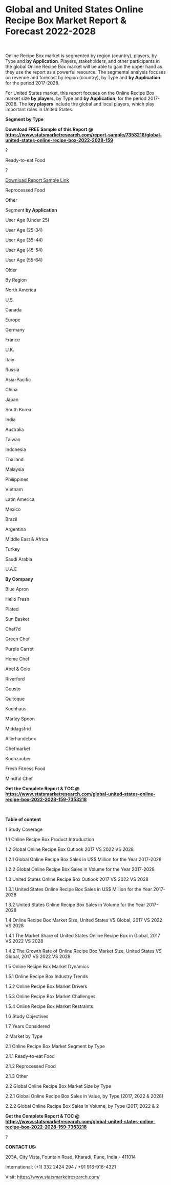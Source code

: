 <h1>Global and United States Online Recipe Box Market Report & Forecast 2022-2028</h1><br/><p>Online Recipe Box market is segmented by region (country), players, by Type and <strong>by Application</strong>. Players, stakeholders, and other participants in the global Online Recipe Box market will be able to gain the upper hand as they use the report as a powerful resource. The segmental analysis focuses on revenue and forecast by region (country), by Type and <strong>by Application</strong> for the period 2017-2028.</p>
 
 
 
 <p>For United States market, this report focuses on the Online Recipe Box market size <strong>by players</strong>, by Type and <strong>by Application</strong>, for the period 2017-2028. The <strong>key players</strong> include the global and local players, which play important roles in United States.</p>
 
 
 
 <p><strong>Segment by Type</strong></p>
 
 
 
 <div><b>Download FREE Sample of this Report @ <a href="https://www.statsmarketresearch.com/download-free-sample/7353218/global-united-states-online-recipe-box-2022-2028-159">https://www.statsmarketresearch.com/report-sample/7353218/global-united-states-online-recipe-box-2022-2028-159</a></b></div>
 
 
 
 <p>? </p>
 
 
 
 <p>Ready-to-eat Food</p>
 
 
 
 <p>? </p>
 
 
 
 <p><a href="https://www.statsmarketresearch.com/download-free-sample/7353218/global-united-states-online-recipe-box-2022-2028-159">Download Report Sample Link</a></p>
 
 
 
 <p>Reprocessed Food</p>
 
 
 
 <p>Other</p>
 
 
 
 <p>Segment <strong>by Application</strong></p>
 
 
 
 <p>User Age (Under 25)</p>
 
 
 
 <p>User Age (25-34)</p>
 
 
 
 <p>User Age (35-44)</p>
 
 
 
 <p>User Age (45-54)</p>
 
 
 
 <p>User Age (55-64)</p>
 
 
 
 <p>Older</p>
 
 
 
 <p>By Region</p>
 
 
 
 <p>North America</p>
 
 
 
 <p>U.S.</p>
 
 
 
 <p>Canada</p>
 
 
 
 <p>Europe</p>
 
 
 
 <p>Germany</p>
 
 
 
 <p>France</p>
 
 
 
 <p>U.K.</p>
 
 
 
 <p>Italy</p>
 
 
 
 <p>Russia</p>
 
 
 
 <p>Asia-Pacific</p>
 
 
 
 <p>China</p>
 
 
 
 <p>Japan</p>
 
 
 
 <p>South Korea</p>
 
 
 
 <p>India</p>
 
 
 
 <p>Australia</p>
 
 
 
 <p>Taiwan</p>
 
 
 
 <p>Indonesia</p>
 
 
 
 <p>Thailand</p>
 
 
 
 <p>Malaysia</p>
 
 
 
 <p>Philippines</p>
 
 
 
 <p>Vietnam</p>
 
 
 
 <p>Latin America</p>
 
 
 
 <p>Mexico</p>
 
 
 
 <p>Brazil</p>
 
 
 
 <p>Argentina</p>
 
 
 
 <p>Middle East & Africa</p>
 
 
 
 <p>Turkey</p>
 
 
 
 <p>Saudi Arabia</p>
 
 
 
 <p>U.A.E</p>
 
 
 
 <p><strong>By Company</strong></p>
 
 
 
 <p>Blue Apron</p>
 
 
 
 <p>Hello Fresh</p>
 
 
 
 <p>Plated</p>
 
 
 
 <p>Sun Basket</p>
 
 
 
 <p>Chef?d</p>
 
 
 
 <p>Green Chef</p>
 
 
 
 <p>Purple Carrot</p>
 
 
 
 <p>Home Chef</p>
 
 
 
 <p>Abel & Cole</p>
 
 
 
 <p>Riverford</p>
 
 
 
 <p>Gousto</p>
 
 
 
 <p>Quitoque</p>
 
 
 
 <p>Kochhaus</p>
 
 
 
 <p>Marley Spoon</p>
 
 
 
 <p>Middagsfrid</p>
 
 
 
 <p>Allerhandebox</p>
 
 
 
 <p>Chefmarket</p>
 
 
 
 <p>Kochzauber</p>
 
 
 
 <p>Fresh Fitness Food</p>
 
 
 
 <p>Mindful Chef</p>
 
 
 
 <div><b>Get the Complete Report & TOC @ <a href="https://www.statsmarketresearch.com/global-united-states-online-recipe-box-2022-2028-159-7353218">https://www.statsmarketresearch.com/global-united-states-online-recipe-box-2022-2028-159-7353218</a></b></div>
 
 
 
 <p><br />
 
 <b>Table of content</b></p>
 
 
 
 <p>1 Study Coverage<br />
 
 1.1 Online Recipe Box Product Introduction<br />
 
 1.2 Global Online Recipe Box Outlook 2017 VS 2022 VS 2028<br />
 
 1.2.1 Global Online Recipe Box Sales in US$ Million for the Year 2017-2028<br />
 
 1.2.2 Global Online Recipe Box Sales in Volume for the Year 2017-2028<br />
 
 1.3 United States Online Recipe Box Outlook 2017 VS 2022 VS 2028<br />
 
 1.3.1 United States Online Recipe Box Sales in US$ Million for the Year 2017-2028<br />
 
 1.3.2 United States Online Recipe Box Sales in Volume for the Year 2017-2028<br />
 
 1.4 Online Recipe Box Market Size, United States VS Global, 2017 VS 2022 VS 2028<br />
 
 1.4.1 The Market Share of United States Online Recipe Box in Global, 2017 VS 2022 VS 2028<br />
 
 1.4.2 The Growth Rate of Online Recipe Box Market Size, United States VS Global, 2017 VS 2022 VS 2028<br />
 
 1.5 Online Recipe Box Market Dynamics<br />
 
 1.5.1 Online Recipe Box Industry Trends<br />
 
 1.5.2 Online Recipe Box Market Drivers<br />
 
 1.5.3 Online Recipe Box Market Challenges<br />
 
 1.5.4 Online Recipe Box Market Restraints<br />
 
 1.6 Study Objectives<br />
 
 1.7 Years Considered<br />
 
 2 Market by Type<br />
 
 2.1 Online Recipe Box Market Segment by Type<br />
 
 2.1.1 Ready-to-eat Food<br />
 
 2.1.2 Reprocessed Food<br />
 
 2.1.3 Other<br />
 
 2.2 Global Online Recipe Box Market Size by Type<br />
 
 2.2.1 Global Online Recipe Box Sales in Value, by Type (2017, 2022 & 2028)<br />
 
 2.2.2 Global Online Recipe Box Sales in Volume, by Type (2017, 2022 & 2</p>
 
 
 
 <div><b>Get the Complete Report & TOC @ <a href="https://www.statsmarketresearch.com/global-united-states-online-recipe-box-2022-2028-159-7353218">https://www.statsmarketresearch.com/global-united-states-online-recipe-box-2022-2028-159-7353218</a></b></div>
 
 
 
 <p>? </p>
 
 
 
 <p><b>CONTACT US:</b><br />
 
 203A, City Vista, Fountain Road, Kharadi, Pune, India - 411014<br />
 
 International: (+1) 332 2424 294 / +91 916-916-4321<br />
 
 Visit: <a href="https://www.statsmarketresearch.com/">https://www.statsmarketresearch.com/</a></p>
